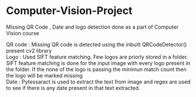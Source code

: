 # Computer-Vision-Project
Missing QR Code , Date and logo detection done as a part of Computer Vision course

QR code : Missing QR code is detected using the inbuilt QRCodeDetector() present cv2 library   
Logo    : Used SIFT feature matching. Few logos are priorly stored in a folder. SIFT feature matching is done for the input image with every logo present in the folder. If the none of the logo is passing the minimun match count then the logo will be marked missing  
Date    : Pytessaract is used to extract the text from image and regex are used to see if there is any date present in that text extracted.  

